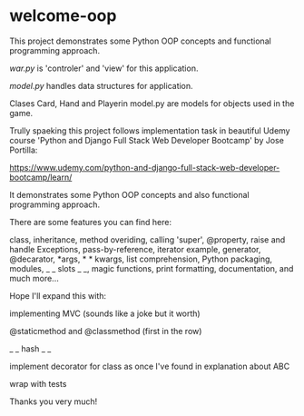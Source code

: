 # welcome-oop
This project demonstrates some Python OOP concepts and functional programming approach.

_war.py_ is 'controler' and 'view' for this application.

_model.py_ handles data structures for application. 

Clases Card, Hand and Playerin model.py are models for objects used in the game.

Trully spaeking this project follows implementation task in beautiful Udemy course
'Python and Django Full Stack Web Developer Bootcamp' by Jose Portilla:

https://www.udemy.com/python-and-django-full-stack-web-developer-bootcamp/learn/

It demonstrates some Python OOP concepts and also functional
programming approach.

There are some features you can find here:

class,
inheritance,
method overiding,
calling 'super',
@property,
raise and handle Exceptions,
pass-by-reference,
iterator example,
generator,
@decarator,
*args, * * kwargs,
list comprehension,
Python packaging,
modules,
_ _ slots _ _,
magic functions,
print formatting,
documentation,
and much more...

Hope I'll expand this with:

implementing MVC (sounds like a joke but it worth)

@staticmethod and @classmethod (first in the row)

_ _ hash _ _

implement decorator for class as once I've found in explanation about ABC

wrap with tests

Thanks you very much!
